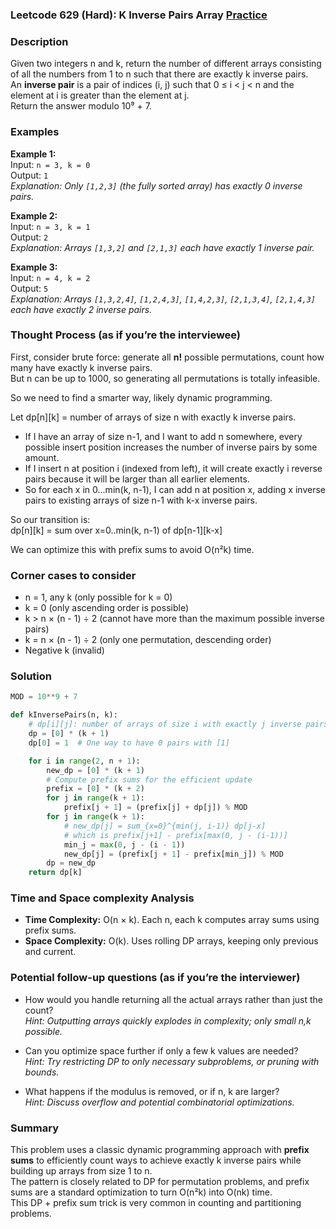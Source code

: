 ### Leetcode 629 (Hard): K Inverse Pairs Array [Practice](https://leetcode.com/problems/k-inverse-pairs-array)

### Description  
Given two integers n and k, return the number of different arrays consisting of all the numbers from 1 to n such that there are exactly k inverse pairs.  
An **inverse pair** is a pair of indices (i, j) such that 0 ≤ i < j < n and the element at i is greater than the element at j.  
Return the answer modulo 10⁹ + 7.

### Examples  

**Example 1:**  
Input: `n = 3, k = 0`  
Output: `1`  
*Explanation: Only `[1,2,3]` (the fully sorted array) has exactly 0 inverse pairs.*

**Example 2:**  
Input: `n = 3, k = 1`  
Output: `2`  
*Explanation: Arrays `[1,3,2]` and `[2,1,3]` each have exactly 1 inverse pair.*

**Example 3:**  
Input: `n = 4, k = 2`  
Output: `5`  
*Explanation: Arrays `[1,3,2,4]`, `[1,2,4,3]`, `[1,4,2,3]`, `[2,1,3,4]`, `[2,1,4,3]` each have exactly 2 inverse pairs.*

### Thought Process (as if you’re the interviewee)  
First, consider brute force: generate all **n!** possible permutations, count how many have exactly k inverse pairs.  
But n can be up to 1000, so generating all permutations is totally infeasible.

So we need to find a smarter way, likely dynamic programming.

Let dp[n][k] = number of arrays of size n with exactly k inverse pairs.
- If I have an array of size n-1, and I want to add n somewhere, every possible insert position increases the number of inverse pairs by some amount.
- If I insert n at position i (indexed from left), it will create exactly i reverse pairs because it will be larger than all earlier elements.
- So for each x in 0...min(k, n-1), I can add n at position x, adding x inverse pairs to existing arrays of size n-1 with k-x inverse pairs.

So our transition is:  
dp[n][k] = sum over x=0..min(k, n-1) of dp[n-1][k-x]

We can optimize this with prefix sums to avoid O(n²k) time.

### Corner cases to consider  
- n = 1, any k (only possible for k = 0)
- k = 0 (only ascending order is possible)
- k > n × (n - 1) ÷ 2 (cannot have more than the maximum possible inverse pairs)
- k = n × (n - 1) ÷ 2 (only one permutation, descending order)
- Negative k (invalid)

### Solution

```python
MOD = 10**9 + 7

def kInversePairs(n, k):
    # dp[i][j]: number of arrays of size i with exactly j inverse pairs
    dp = [0] * (k + 1)
    dp[0] = 1  # One way to have 0 pairs with [1]

    for i in range(2, n + 1):
        new_dp = [0] * (k + 1)
        # Compute prefix sums for the efficient update
        prefix = [0] * (k + 2)
        for j in range(k + 1):
            prefix[j + 1] = (prefix[j] + dp[j]) % MOD
        for j in range(k + 1):
            # new_dp[j] = sum_{x=0}^{min(j, i-1)} dp[j-x]
            # which is prefix[j+1] - prefix[max(0, j - (i-1))]
            min_j = max(0, j - (i - 1))
            new_dp[j] = (prefix[j + 1] - prefix[min_j]) % MOD
        dp = new_dp
    return dp[k]
```

### Time and Space complexity Analysis  
- **Time Complexity:** O(n × k). Each n, each k computes array sums using prefix sums.
- **Space Complexity:** O(k). Uses rolling DP arrays, keeping only previous and current.

### Potential follow-up questions (as if you’re the interviewer)  

- How would you handle returning all the actual arrays rather than just the count?  
  *Hint: Outputting arrays quickly explodes in complexity; only small n,k possible.*

- Can you optimize space further if only a few k values are needed?  
  *Hint: Try restricting DP to only necessary subproblems, or pruning with bounds.*

- What happens if the modulus is removed, or if n, k are larger?  
  *Hint: Discuss overflow and potential combinatorial optimizations.*

### Summary
This problem uses a classic dynamic programming approach with **prefix sums** to efficiently count ways to achieve exactly k inverse pairs while building up arrays from size 1 to n.  
The pattern is closely related to DP for permutation problems, and prefix sums are a standard optimization to turn O(n²k) into O(nk) time.  
This DP + prefix sum trick is very common in counting and partitioning problems.